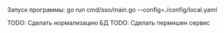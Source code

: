 Запуск программы: go run cmd/sso/main.go --config=./config/local.yaml

TODO: Сделать нормализацию БД
TODO: Сделать пермишен сервис
